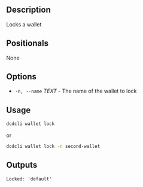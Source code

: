 ## Description

Locks a wallet

## Positionals
None

## Options
- `-n, --name` _TEXT_ - The name of the wallet to lock
## Usage


```sh
dcdcli wallet lock
```
or
```sh
dcdcli wallet lock -n second-wallet
```

## Outputs

```console
Locked: 'default'
```
